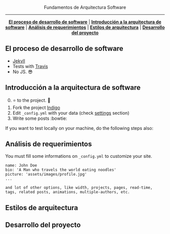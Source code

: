<p align="center">Fundamentos de Arquitectura Software</p>
<hr/>
<p align="center">
    <b><a href="Fundamentos_Arquitectura_Software.md#El-proceso-de-desarrollo-de-software">El proceso de desarrollo de software</a></b>
    |
    <b><a href="Fundamentos_Arquitectura_Software.md#Introducción-a-la-arquitectura-de-software">Introducción a la arquitectura de software</a></b>
    |
    <b><a href="Fundamentos_Arquitectura_Software.md#Análisis-de-requerimientos">Análisis de requerimientos</a></b>
    |
    <b><a href="Fundamentos_Arquitectura_Software.md#Estilos-de-arquitectura">Estilos de arquitectura</a></b>
     |
    <b><a href="Fundamentos_Arquitectura_Software.md#Desarrollo-del-proyecto">Desarrollo del proyecto</a></b>
</p>

## El proceso de desarrollo de software

- [Jekyll](https://jekyllrb.com/)
- Tests with [Travis](https://travis-ci.org/)
- No JS. :sunglasses:

## Introducción a la arquitectura de software

0. :star: to the project. :metal:
2. Fork the project [Indigo](https://github.com/sergiokopplin/indigo/fork)
3. Edit `_config.yml` with your data (check <a href="README.md#settings">settings</a> section)
4. Write some posts :bowtie:

If you want to test locally on your machine, do the following steps also:

## Análisis de requerimientos

You must fill some informations on `_config.yml` to customize your site.

```
name: John Doe
bio: 'A Man who travels the world eating noodles'
picture: 'assets/images/profile.jpg'
...

and lot of other options, like width, projects, pages, read-time, tags, related posts, animations, multiple-authors, etc.
```

##  Estilos de arquitectura



##  Desarrollo del proyecto
